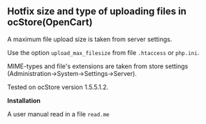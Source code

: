 ## Hotfix size and type of uploading files in ocStore(OpenCart)

A maximum file upload size is taken from server settings.

Use the option `upload_max_filesize` from file `.htaccess` or `php.ini`.

MIME-types and file's extensions are taken from store settings (Administration->System->Settings->Server).

Tested on ocStore version 1.5.5.1.2. 

**Installation**

A user manual read in a file `read.me`
